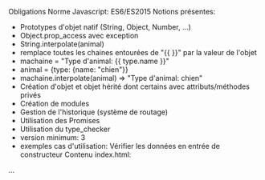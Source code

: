 Obligations
 Norme Javascript: ES6/ES2015
 Notions présentes:
 - Prototypes d'objet natif (String, Object, Number, ...)
 - Object.prop_access avec exception
 - String.interpolate(animal)
 - remplace toutes les chaines entourées de "{{ }}" par la valeur de l'objet
 - machaine = "Type d'animal: {{ type.name }}"
 - animal = {type: {name: "chien"}}
 - machaine.interpolate(animal) => "Type d'animal: chien"
 - Création d'objet et objet hérité dont certains avec attributs/méthodes privés
 - Création de modules
 - Gestion de l'historique (système de routage)
 - Utilisation des Promises
 - Utilisation du type_checker
 - version minimum: 3
 - exemples cas d'utilisation: Vérifier les données en entrée de constructeur
Contenu index.html:
 <html>
 <head>
 ...
 <script type="module" src="./main.js"/>
 </head>
 <body>
 <div id="root"></div>
</body>
 </html>
Interdictions
 - Utilisation de task-runners sauf compilateur SASS
 - Utilisation de Framework/Librairies (React, Angular, VueJS, jQuery, ...) sauf CSS (TailwindCSS,
Bootstrap CSS, ...)
Evaluation
 - Code Source (CC2) + Soutenance
 - Durée de la soutenance: 20min
- Démo: 15min
- Questions: 5min (+1 question de cours/personne 2pts)
 - Audience: Huis-clos
 - Bonus: 2 points max
- Participation à la communauté OpenSource (1pt)
- Utilisation de l'API FileReader (0.5pt)
- ServiceWorker:
- gestion online/offline (0.5pt)
- WebPush (0.5pt)
- ... (0.5pt)
- Sensors API
- Proximity (0.5pt)
- Orientation (0.5pt)
- ... (0.5pt)